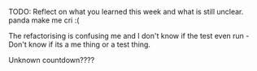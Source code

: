 TODO: Reflect on what you learned this week and what is still unclear.
panda make me cri :(

The refactorising is confusing me and I don't know if the test even run - Don't know if its a me thing or a test thing.

Unknown countdown????
